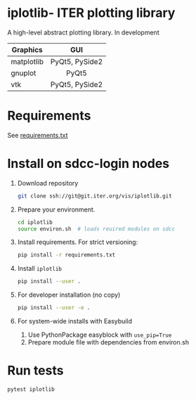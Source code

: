 # iplotlib- ITER plotting library
A high-level abstract plotting library. In development

| Graphics|GUI|
|----------|:-------------:|
| matplotlib|PyQt5, PySide2|
| gnuplot|PyQt5|
| vtk|PyQt5, PySide2|

# Requirements
See [requirements.txt](https://git.iter.org/projects/VIS/repos/iplotlib/browse/requirements.txt)

# Install on sdcc-login nodes
1. Download repository
    ```bash
    git clone ssh://git@git.iter.org/vis/iplotlib.git
    ```
2. Prepare your environment.
    ``` bash
    cd iplotlib
    source environ.sh  # loads reuired modules on sdcc
    ```
3. Install requirements.
    For strict versioning:
    ```bash
    pip install -r requirements.txt
    ```

4. Install `iplotlib`
    ``` bash
    pip install --user .
    ```
5. For developer installation (no copy)
    ``` bash
    pip install --user -e .
    ```
6. For system-wide installs with Easybuild
    1. Use PythonPackage easyblock with `use_pip=True`
    2. Prepare module file with dependencies from environ.sh

# Run tests
```bash
pytest iplotlib
```
